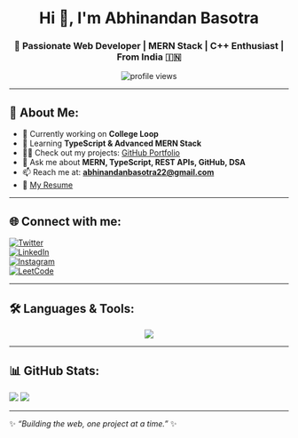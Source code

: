 <h1 align="center">Hi 👋, I'm Abhinandan Basotra</h1>
<h3 align="center">🚀 Passionate Web Developer | MERN Stack | C++ Enthusiast | From India 🇮🇳</h3>

<p align="center">
  <img src="https://komarev.com/ghpvc/?username=abhinandan-basotra&label=Profile%20views&color=0e75b6&style=flat" alt="profile views" />
</p>

---

## 💫 About Me:
- 🔭 Currently working on **College Loop**  
- 🌱 Learning **TypeScript & Advanced MERN Stack**  
- 👨‍💻 Check out my projects: [GitHub Portfolio](https://github.com/Abhinandan-basotra)  
- 💬 Ask me about **MERN, TypeScript, REST APIs, GitHub, DSA**  
- 📫 Reach me at: **abhinandanbasotra22@gmail.com**  
- 📄 [My Resume]([https://docs.google.com/document/d/1SZfIYKumwQDy8VcQ4yO4zA-RrDNS_PaAYRPz7ZhFOTE/edit?usp=sharing])  

---

## 🌐 Connect with me:
[![Twitter](https://img.shields.io/badge/Twitter-1DA1F2?style=for-the-badge&logo=twitter&logoColor=white)](https://twitter.com/abhinandan28322)  
[![LinkedIn](https://img.shields.io/badge/LinkedIn-0077B5?style=for-the-badge&logo=linkedin&logoColor=white)](https://linkedin.com/in/abhinandan-basotra)  
[![Instagram](https://img.shields.io/badge/Instagram-E4405F?style=for-the-badge&logo=instagram&logoColor=white)](https://instagram.com/abhinandan_9149)  
[![LeetCode](https://img.shields.io/badge/LeetCode-FFA116?style=for-the-badge&logo=leetcode&logoColor=black)](https://www.leetcode.com/iamabhinandan)  

---

## 🛠️ Languages & Tools:
<p align="center">
  <img src="https://skillicons.dev/icons?i=html,css,js,ts,react,nodejs,express,mongodb,mysql,java,python,c,cpp,git,github,redux,tailwind,postman,firebase" />
</p>

---

## 📊 GitHub Stats:
![](https://github-readme-stats.vercel.app/api?username=Abhinandan-basotra&theme=radical&hide_border=true&include_all_commits=true&count_private=true)                    ![](https://github-readme-stats.vercel.app/api/top-langs/?username=Abhinandan-basotra&theme=radical&hide_border=true&layout=compact) 


---

✨ _“Building the web, one project at a time.”_ ✨
